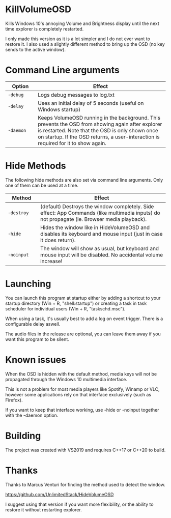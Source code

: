 # KillVolumeOSD

Kills Windows 10's annoying Volume and Brightness display until the next time explorer is completely restarted.

I only made this version as it is a lot simpler and I do not ever want to restore it. I also used a slightly different method to bring up the OSD (no key sends to the active window).

# Command Line arguments

|&nbsp;&nbsp;&nbsp;**Option**&nbsp;&nbsp;&nbsp;| **Effect** |
|----------------|---------------|
| `-debug`     | Logs debug messages to log.txt |
| `-delay`     | Uses an initial delay of 5 seconds (useful on Windows startup) |
| `-daemon`    | Keeps VolumeOSD running in the background. This prevents the OSD from showing again after explorer is restarted. Note that the OSD is only shown once on startup. If the OSD returns, a user-interaction is required for it to show again. |

# Hide Methods

The following hide methods are also set via command line arguments.
Only one of them can be used at a time.

|&nbsp;&nbsp;&nbsp;**Method**&nbsp;&nbsp;&nbsp;| **Effect**|
|----------------|------------|
| `-destroy` | (default) Destroys the window completely. Side effect: App Commands (like multimedia inputs) do not propagate (ie. Browser media playback). |
| `-hide` | Hides the window like in HideVolumeOSD and disables its keyboard and mouse input (just in case it does return). |
| `-noinput` | The window will show as usual, but keyboard and mouse input will be disabled. No accidental volume increase! |

# Launching

You can launch this program at startup either by adding a shortcut to your startup directory (Win + R, "shell:startup") or creating a task in task scheduler for individual users (Win + R, "taskschd.msc").

When using a task, it's usually best to add a log on event trigger. There is a configurable delay aswell.

The audio files in the release are optional, you can leave them away if you want this program to be silent.

# Known issues

When the OSD is hidden with the default method, media keys will not be propagated through the Windows 10 multimedia interface.

This is not a problem for most media players like Spotify, Winamp or VLC, however some applications rely on that interface exclusively (such as Firefox).

If you want to keep that interface working, use -hide or -noinput together with the -daemon option.

# Building

The project was created with VS2019 and requires C++17 or C++20 to build.

# Thanks

Thanks to Marcus Venturi for finding the method used to detect the window.

https://github.com/UnlimitedStack/HideVolumeOSD

I suggest using that version if you want more flexibility, or the ability to restore it without restarting explorer.
